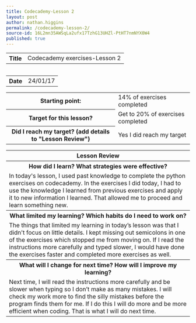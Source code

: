 ```yaml
---
title: Codecademy-Lesson 2
layout: post
author: nathan.higgins
permalink: /codecademy-lesson-2/
source-id: 16L2mn35AWSqLa2ufx17TzhG13UHZl-PtHT7nmNYX0W4
published: true
---
```

<table>
  <tr>
    <th>Title</th>
    <td>Codecademy exercises-Lesson 2</td>
  <tr>
<table>

<table>
  <tr>
    <th>Date</th>
    <td>24/01/17</td>
  </tr>
</table>


<table>
  <tr>
    <th>Starting point:</th>
    <td>14% of exercises completed</td>
  </tr>
  <tr>
    <th>Target for this lesson?</th>
    <td>Get to 20% of exercises completed </td>
  </tr>
  <tr>
    <th>Did I reach my target? 
(add details to "Lesson Review")</th>
    <td> Yes I did reach my target</td>
  </tr>
</table>


<table>
  <tr>
    <th>Lesson Review</th>
  </tr>
  <tr>
    <th>How did I learn? What strategies were effective? </th>
  </tr>
  <tr>
    <td>In today's lesson, I used past knowledge to complete the python exercises on codecademy. In the exercises I did today, I had to use the knowledge I learned from previous exercises and apply it to new information I learned. That allowed me to proceed and learn something new.</td>
  </tr>
  <tr>
    <th>What limited my learning? Which habits do I need to work on? </th>
  </tr>
  <tr>
    <td>The things that limited my learning in today’s lesson was that I didn't focus on little details. I kept missing out semicolons in one of the exercises which stopped me from moving on. If I read the instructions more carefully and typed slower, I would have done the exercises faster and completed more exercises as well.</td>
  </tr>
  <tr>
    <th>What will I change for next time? How will I improve my learning?</th>
  </tr>
  <tr>
    <td>Next time, I will read the instructions more carefully and be slower when typing so I don’t make as many mistakes. I will check my work more to find the silly mistakes before the program finds them for me. If I do this I  will do more and be more efficient when coding. That is what I will do next time.</td>
  </tr>
</table>


